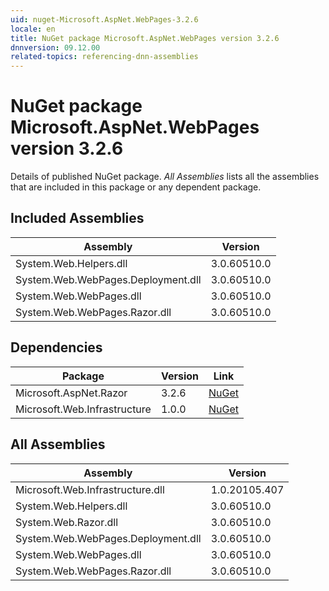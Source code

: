 ```yaml
---
uid: nuget-Microsoft.AspNet.WebPages-3.2.6
locale: en
title: NuGet package Microsoft.AspNet.WebPages version 3.2.6
dnnversion: 09.12.00
related-topics: referencing-dnn-assemblies
---
```


# NuGet package Microsoft.AspNet.WebPages version 3.2.6
Details of published NuGet package.
*All Assemblies* lists all the assemblies that are included in this package or any dependent package.

## Included Assemblies

|Assembly|Version|
|---|---|
|System.Web.Helpers.dll|3.0.60510.0|
|System.Web.WebPages.Deployment.dll|3.0.60510.0|
|System.Web.WebPages.dll|3.0.60510.0|
|System.Web.WebPages.Razor.dll|3.0.60510.0|

## Dependencies

|Package|Version|Link|
|---|---|---|
|Microsoft.AspNet.Razor|3.2.6|[NuGet](https://www.nuget.org/packages/Microsoft.AspNet.Razor/3.2.6)|
|Microsoft.Web.Infrastructure|1.0.0|[NuGet](https://www.nuget.org/packages/Microsoft.Web.Infrastructure/1.0.0)|

## All Assemblies

|Assembly|Version|
|---|---|
|Microsoft.Web.Infrastructure.dll|1.0.20105.407|
|System.Web.Helpers.dll|3.0.60510.0|
|System.Web.Razor.dll|3.0.60510.0|
|System.Web.WebPages.Deployment.dll|3.0.60510.0|
|System.Web.WebPages.dll|3.0.60510.0|
|System.Web.WebPages.Razor.dll|3.0.60510.0|

